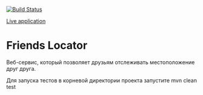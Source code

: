 [![Build Status](https://travis-ci.org/IO-z21/Friends-Locator.svg?branch=master)](https://travis-ci.org/IO-z21/Friends-Locator)

[Live application](http://friendslocator-romach.rhcloud.com/)

# Friends Locator

Веб-сервис, который позволяет друзьям отслеживать местоположение друг друга.

Для запуска тестов в корневой директории проекта запустите mvn clean test